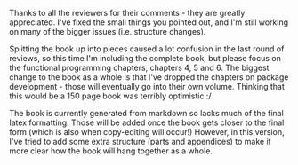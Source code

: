 Thanks to all the reviewers for their comments - they are greatly appreciated. I've fixed the small things you pointed out, and I'm still working on many of the bigger issues (i.e. structure changes). 

Splitting the book up into pieces caused a lot confusion in the last round of reviews, so this time I'm including the complete book, but please focus on the functional programming chapters, chapters 4, 5 and 6. The biggest change to the book as a whole is that I've dropped the chapters on package development - those will eventually go into their own volume. Thinking that this would be a 150 page book was terribly optimistic :/

The book is currently generated from markdown so lacks much of the final latex formatting. Those will be added once the book gets closer to the final form (which is also when copy-editing will occur!) However, in this version, I've tried to add some extra structure (parts and appendices) to make it more clear how the book will hang together as a whole.
